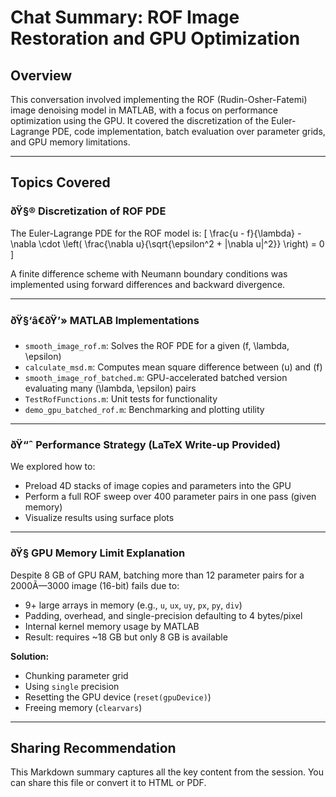 # Chat Summary: ROF Image Restoration and GPU Optimization

## Overview

This conversation involved implementing the ROF (Rudin-Osher-Fatemi) image denoising model in MATLAB,
with a focus on performance optimization using the GPU. It covered the discretization of the Euler-Lagrange PDE,
code implementation, batch evaluation over parameter grids, and GPU memory limitations.

---

## Topics Covered

### ðŸ§® Discretization of ROF PDE

The Euler-Lagrange PDE for the ROF model is:
\[
\frac{u - f}{\lambda} - \nabla \cdot \left( \frac{\nabla u}{\sqrt{\epsilon^2 + |\nabla u|^2}} \right) = 0
\]

A finite difference scheme with Neumann boundary conditions was implemented using forward differences and backward divergence.

---

### ðŸ§‘â€ðŸ’» MATLAB Implementations

- `smooth_image_rof.m`: Solves the ROF PDE for a given \(f, \lambda, \epsilon\)
- `calculate_msd.m`: Computes mean square difference between \(u\) and \(f\)
- `smooth_image_rof_batched.m`: GPU-accelerated batched version evaluating many (\lambda, \epsilon) pairs
- `TestRofFunctions.m`: Unit tests for functionality
- `demo_gpu_batched_rof.m`: Benchmarking and plotting utility

---

### ðŸ“ˆ Performance Strategy (LaTeX Write-up Provided)

We explored how to:

- Preload 4D stacks of image copies and parameters into the GPU
- Perform a full ROF sweep over 400 parameter pairs in one pass (given memory)
- Visualize results using surface plots

---

### ðŸ§  GPU Memory Limit Explanation

Despite 8 GB of GPU RAM, batching more than 12 parameter pairs for a 2000Ã—3000 image (16-bit) fails due to:

- 9+ large arrays in memory (e.g., `u`, `ux`, `uy`, `px`, `py`, `div`)
- Padding, overhead, and single-precision defaulting to 4 bytes/pixel
- Internal kernel memory usage by MATLAB
- Result: requires ~18 GB but only 8 GB is available

**Solution:**
- Chunking parameter grid
- Using `single` precision
- Resetting the GPU device (`reset(gpuDevice)`)
- Freeing memory (`clearvars`)

---

## Sharing Recommendation

This Markdown summary captures all the key content from the session. You can share this file or convert it to HTML or PDF.

